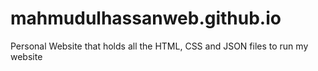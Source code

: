 # mahmudulhassanweb.github.io
Personal Website that holds all the HTML, CSS and JSON files to run my website

